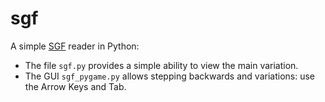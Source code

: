 # sgf

A simple [SGF](http://www.red-bean.com/sgf/sgf4.html) reader in Python:
* The file `sgf.py` provides a simple ability to view the main variation.
* The GUI `sgf_pygame.py` allows stepping backwards and variations: use the Arrow Keys and Tab.
